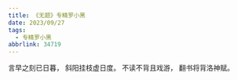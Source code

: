 ```yaml
---
title: 《无题》专精罗小黑
date: 2023/09/27
tags:
  - 专精罗小黑
abbrlink: 34719
---
```

言早之刻已日暮，
斜阳挂枝虚日度。
不读不背且戏游，
翻书将背洛神赋。
